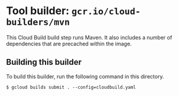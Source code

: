 # Tool builder: `gcr.io/cloud-builders/mvn`

This Cloud Build build step runs Maven. It also includes a number of
dependencies that are precached within the image.

## Building this builder

To build this builder, run the following command in this directory.

    $ gcloud builds submit . --config=cloudbuild.yaml
